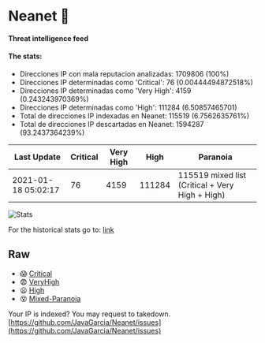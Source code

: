 # Neanet :hocho:
#### Threat intelligence feed
#### The stats:

- Direcciones IP con mala reputacion analizadas: 1709806 (100%)
- Direcciones IP determinadas como 'Critical':  76 (0.00444494872518%)
- Direcciones IP determinadas como 'Very High':  4159 (0.243243970369%)
- Direcciones IP determinadas como 'High':  111284 (6.50857465701)
- Total de direcciones IP indexadas en Neanet:  115519 (6.7562635761%)
- Total de direcciones IP descartadas en Neanet:  1594287 (93.2437364239%)

| Last Update | Critical | Very High | High | Paranoia |
| --- | --- | --- | --- | --- |
| 2021-01-18 05:02:17 | 76 | 4159 | 111284 | 115519 mixed list (Critical + Very High + High)|

![Stats](https://docs.google.com/spreadsheets/d/e/2PACX-1vSnaNMIXVabIpDJjufMlzH7poXnshF3mgd8Is1g9ytUEzVsP5my4Trn8f-xkoLLQ38xpL3HtmUexLo6/pubchart?oid=501124687&format=image)

For the historical stats go to: [link](/stats.csv)
## Raw
- :scream: [Critical](https://raw.githubusercontent.com/JavaGarcia/Neanet/master/blacklists/neanet_critical.txt)
- :fearful: [VeryHigh](https://raw.githubusercontent.com/JavaGarcia/Neanet/master/blacklists/neanet_veryHigh.txtt)
- :frowning: [High](https://raw.githubusercontent.com/JavaGarcia/Neanet/master/blacklists/neanet_high.txt)
- :dizzy_face: [Mixed-Paranoia](https://raw.githubusercontent.com/JavaGarcia/Neanet/master/blacklists/neanet_all.txt)


Your IP is indexed? You may request to takedown. [https://github.com/JavaGarcia/Neanet/issues](https://github.com/JavaGarcia/Neanet/issues)


























































































































































































































































































































































































































































































































































































































































































































































































































































































































































































































































































































































































































































































































































































































































































































































































































































































































































































































































































































































































































































































































































































































































































































































































































































































































































































































































































































































































































































































































































































































































































































































































































































































































































































































































































































































































































































































































